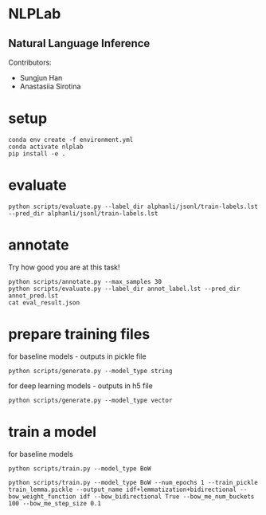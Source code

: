 # NLPLab

## Natural Language Inference 

Contributors:
- Sungjun Han 
- Anastasiia Sirotina

# setup
```
conda env create -f environment.yml
conda activate nlplab
pip install -e .
```

# evaluate 
```
python scripts/evaluate.py --label_dir alphanli/jsonl/train-labels.lst --pred_dir alphanli/jsonl/train-labels.lst
```

# annotate
Try how good you are at this task!

```
python scripts/annotate.py --max_samples 30
python scripts/evaluate.py --label_dir annot_label.lst --pred_dir annot_pred.lst
cat eval_result.json
```

# prepare training files 

for baseline models  - outputs in pickle file
```
python scripts/generate.py --model_type string
```

for deep learning models - outputs in h5 file 

```
python scripts/generate.py --model_type vector
```

# train a model

for baseline models 
```
python scripts/train.py --model_type BoW

python scripts/train.py --model_type BoW --num_epochs 1 --train_pickle train_lemma.pickle --output_name idf+lemmatization+bidirectional --bow_weight_function idf --bow_bidirectional True --bow_me_num_buckets 100 --bow_me_step_size 0.1

```


